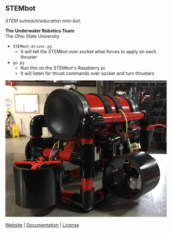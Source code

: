 ## STEMbot
*STEM outreach/education mini-bot.*

**The Underwater Robotics Team**  
The Ohio State University

* `STEMbot-driver.py`
    * It will tell the STEMbot over socket what forces to apply on each thruster
* `go.py`
    * Run this on the STEMbot's Raspberry pi.
    * It will listen for thrust commands over socket and turn thrusters

![STEMbot](STEMbot.jpg)

[Website](http://go.osu.edu/uwrt) | [Documentation](DOC.md) | [License](LICENSE)
